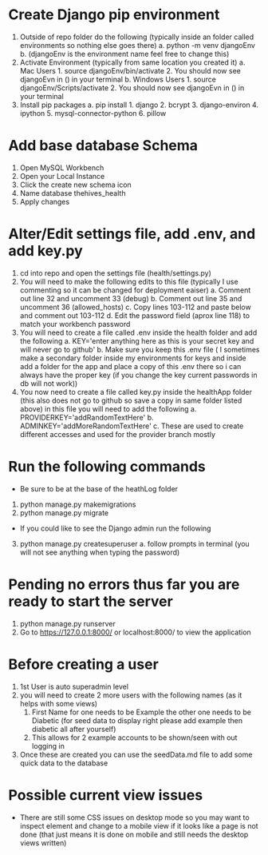 # Create Django pip environment
1. Outside of repo folder do the following (typically inside an folder called environments so nothing else goes there)
    a. python -m venv djangoEnv
    b. (djangoEnv is the environment name feel free to change this)
2. Activate Environment (typically from same location you created it)
    a. Mac Users
        1. source djangoEnv/bin/activate
        2. You should  now see djangoEvn in () in your terminal
    b. Windows Users
        1. source djangoEnv/Scripts/activate
        2. You should  now see djangoEvn in () in your terminal
3. Install pip packages
    a. pip install 
        1. django
        2. bcrypt
        3. django-environ
        4. ipython
        5. mysql-connector-python
        6. pillow

# Add base database Schema
1. Open MySQL Workbench
2. Open your Local Instance
3. Click the create new schema icon
4. Name database thehives_health
5. Apply changes

# Alter/Edit settings file, add .env, and add key.py 
1. cd into repo and open the settings file (health/settings.py)
2. You will need to make the following edits to this file (typically I use commenting so it can be changed for deployment eaiser)
    a. Comment out line 32 and uncomment 33 (debug)
    b. Comment out line 35 and uncomment 36 (allowed_hosts)
    c. Copy lines 103-112 and paste below and comment out 103-112
    d. Edit the password field (aprox line 118) to match your workbench password
3. You will need to create a file called .env inside the health folder and add the following
    a. KEY='enter anything here as this is your secret key and will never go to github'
    b. Make sure you keep this .env file ( I sometimes make a secondary folder inside my environments for keys and inside add a folder for the app and place a copy of this .env there so i can always have the proper key (if you change the key current passwords in db will not work))
4. You now need to create a file called key.py inside the healthApp folder (this also does not go to github so save a copy in same folder listed above) in this file you will need to add the following
    a. PROVIDERKEY='addRandomTextHere'
    b. ADMINKEY='addMoreRandomTextHere'
    c. These are used to create different accesses and used for the provider branch mostly

# Run the following commands
- Be sure to be at the base of the heathLog folder
1. python manage.py makemigrations
2. python manage.py migrate
- If you could like to see the Django admin run the following
3. python manage.py createsuperuser
    a. follow prompts in terminal (you will not see anything when typing the password)

# Pending no errors thus far you are ready to start the server
1. python manage.py runserver
2. Go to https://127.0.0.1:8000/ or localhost:8000/ to view the application

# Before creating a user 
1. 1st User is auto superadmin level
2. you will need to create 2 more users with the following names (as it helps with some views)
    1. First Name for one needs to be Example the other one needs to be Diabetic (for seed data to display right please add example then diabetic all after yourself)
    2. This allows for 2 example accounts to be shown/seen with out logging in
3. Once these are created you can use the seedData.md file to add some quick data to the database 


# Possible current view issues
- There are still some CSS issues on desktop mode so you may want to inspect element and change to a mobile view if it looks like a page is not done (that just means it is done on mobile and still needs the desktop views written)

